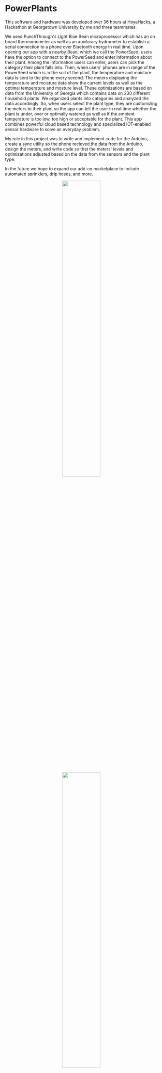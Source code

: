 # PowerPlants

This software and hardware was developed over 36 hours at HoyaHacks, a Hackathon at Georgetown University by me and three teammates. 

We used PunchThrough's Light Blue Bean microprocessor which has an on board thermomometer as well as an auxilarary hydrometer to establish a serial connection to a phone over Bluetooth energy in real time. Upon opening our app with a nearby Bean, which we call the PowerSeed, users have the option to connect to the PowerSeed and enter information about their plant. Among the information users can enter, users can pick the category their plant falls into. Then, when users' phones are in range of the PowerSeed which is in the soil of the plant, the temperature and moisture data is sent to the phone every second. The meters displaying the temperature and moisture data show the current levels as well as the optimal temperature and mosture level. These optimizations are based on data from the University of Georgia which contains data on 230 different household plants. We organized plants into categories and analyzed the data accordingly. So, when users select the plant type, they are customizing the meters to their plant so the app can tell the user in real time whether the plant is under, over or optimally watered as well as if the ambient temperature is too low, too high or acceptable for the plant. This app combines powerful cloud based technology and specialized IOT-enabled sensor hardware to solve an everyday problem. 

My role in this project was to write and implement code for the Arduino, create a sync utility so the phone recieved the data from the Arduino, design the meters, and write code so that the meters' levels and optimizations adjusted based on the data from the sensors and the plant type.

In the future we hope to expand our add-on marketplace to include automated sprinklers, drip hoses, and more. 


<p align="center"> 
  <img src="https://user-images.githubusercontent.com/22032435/35482690-032a6f28-0407-11e8-992c-fffd347e006e.jpeg" width=50%>
  <img src="https://user-images.githubusercontent.com/22032435/35482683-e8f60004-0406-11e8-942f-371f2403de03.jpeg" width=50%>
  <img src="https://user-images.githubusercontent.com/22032496/35482471-dac65a4a-0403-11e8-8ed6-28ede422aacc.jpeg" width=50%>
  <img src="https://user-images.githubusercontent.com/22032435/35482737-687f5f32-0407-11e8-876f-b310b05a9ecc.jpeg" width=50%>
  <img src="https://user-images.githubusercontent.com/22032435/35482696-25aaab94-0407-11e8-9d54-9ea52503b41c.jpeg" width=50%>
</p>
